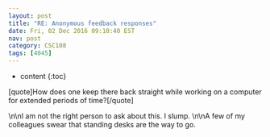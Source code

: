 ```yaml
---
layout: post
title: "RE: Anonymous feedback responses"
date: Fri, 02 Dec 2016 09:10:40 EST
nav: post
category: CSC108
tags: [4045]
---
```


* content
{:toc}

[quote]How does one keep there back straight while working on a computer for extended periods of time?[/quote]
<!-- more -->
<p>\n\nI am not the right person to ask about this.  I slump.  \n\nA few of my colleagues swear that standing desks are the way to go.</p>
